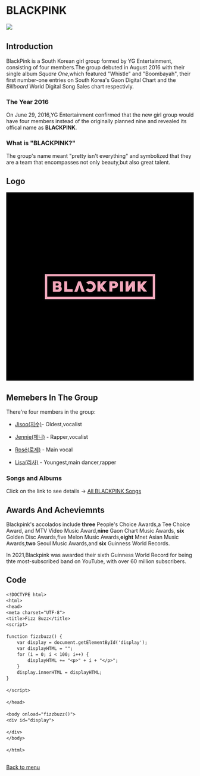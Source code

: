  #  BLACKPINK
 
 ![](https://static.wikia.nocookie.net/ladygaga/images/9/9a/Blackpink.jpg/revision/latest?cb=20200422160824)
 
 ## Introduction
 BlackPink is a South Korean girl group formed by YG Entertainment, consisting of four members.The group 
 debuted in August 2016 with their single album _Square One_,which featured "Whistle" and "Boombayah", 
 their first number-one entries on South Korea's Gaon Digital Chart and the _Billboard_ World Digital
 Song Sales chart respectivly. 
 
 ### The Year 2016 
 On June 29, 2016,YG Entertainment confirmed that the new girl group would have four members instead
 of the originally planned nine and revealed its offical name as **BLACKPINK**.
 
 ### What is "BLACKPINK?" 
 The group's name meant "pretty isn't everything" and symbolized that they are a team that encompasses not only beauty,but also great talent. 
 
 ## Logo 
 
 ![](https://github.com/AngelS28/AngelS28/blob/main/image/blackPink_logo.jpeg)
 
 ## Memebers In The Group 
 There're four members in the group: 
* [Jisoo(지수)](https://github.com/AngelS28/AngelS28/blob/main/aboutJisoo.md)- Oldest,vocalist

* [Jennie(제니)](https://github.com/AngelS28/AngelS28/blob/main/aboutJennie.md) - Rapper,vocalist

* [Rosé(로제)](https://github.com/AngelS28/AngelS28/blob/main/about%20Ros%C3%A9.md) - Main vocal

* [Lisa(리사)](https://github.com/AngelS28/AngelS28/blob/main/aboutLisa.md) - Youngest,main dancer,rapper 

### Songs and Albums 

Click on the link to see details -> [All BLACKPINK Songs](https://www.hypable.com/blackpink-song-album-complete-guide/)

## Awards And Acheviemnts 
Blackpink's accolados include **three** People's Choice Awards,a Tee Choice Award, and MTV Video Music Award,**nine** Gaon Chart Music Awards, **six** Golden Disc Awards,five Melon Music Awards,**eight** Mnet Asian Music Awards,**two** Seoul Music Awards,and **six** Guinness World Records.

In 2021,Blackpink was awarded their sixth Guinness World Record for being thte most-subscribed band on YouTube, with over 60 million subscribers. 





## Code

```
<!DOCTYPE html>
<html>
<head>
<meta charset="UTF-8">
<title>Fizz Buzz</title>
<script>

function fizzbuzz() {
	var display = document.getElementById('display');
	var displayHTML = "";
	for (i = 0; i < 100; i++) {
		displayHTML += "<p>" + i + "</p>";
	}
	display.innerHTML = displayHTML;
}

</script>

</head>

<body onload="fizzbuzz()">
<div id="display">

</div>
</body>

</html>
 
```
[Back to menu](https://github.com/AngelS28/AngelS28/blob/main/whoIsBlackPink.md)

